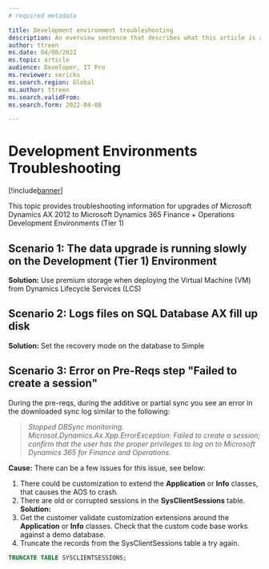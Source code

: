 ```yaml
---
# required metadata

title: Development environment troubleshooting
description: An overview sentence that describes what this article is all about.
author: ttreen 
ms.date: 04/08/2022
ms.topic: article
audience: Developer, IT Pro
ms.reviewer: sericks
ms.search.region: Global
ms.author: ttreen
ms.search.validFrom: 
ms.search.form: 2022-04-08

---
```


# Development Environments Troubleshooting

[!include[banner](../includes/banner.md)]

This topic provides troubleshooting information for upgrades of Microsoft Dynamics AX 2012 to Microsoft Dynamics 365 Finance + Operations Development Environments (Tier 1)

## Scenario 1: The data upgrade is running slowly on the Development (Tier 1) Environment

**Solution:** Use premium storage when deploying the Virtual Machine (VM) from Dynamics Lifecycle Services (LCS)

## Scenario 2: Logs files on SQL Database AX fill up disk

**Solution:** Set the recovery mode on the database to Simple

## Scenario 3: Error on Pre-Reqs step "Failed to create a session"
During the pre-reqs, during the additive or partial sync you see an error in the downloaded sync log similar to the following:
 > _Stopped DBSync monitoring. Microsot.Dynamics.Ax.Xpp.ErrorException: Failed to create a session; confirm that the user has the proper privileges to log on to Microsoft Dynamics 365 for Finance and Operations._

**Cause:**
There can be a few issues for this issue, see below:
1. There could be customization to extend the **Application** or **Info** classes, that causes the AOS to crash.
2. There are old or corrupted sessions in the **SysClientSessions** table.
**Solution:**
1. Get the customer validate customization extensions around the **Application** or **Info** classes. Check that the custom code base works against a demo database. 
2. Truncate the records from the SysClientSessions table a try again.
```SQL
TRUNCATE TABLE SYSCLIENTSESSIONS;
```

